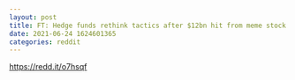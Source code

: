 ```yaml
--- 
layout: post 
title: FT: Hedge funds rethink tactics after $12bn hit from meme stock army 
date: 2021-06-24 1624601365 
categories: reddit 
--- 
```

https://redd.it/o7hsqf